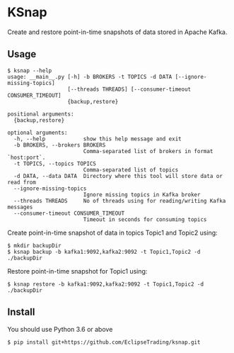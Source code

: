 # KSnap
Create and restore point-in-time snapshots of data stored in Apache Kafka.

## Usage
```
$ ksnap --help
usage: __main__.py [-h] -b BROKERS -t TOPICS -d DATA [--ignore-missing-topics]
                   [--threads THREADS] [--consumer-timeout CONSUMER_TIMEOUT]
                   {backup,restore}

positional arguments:
  {backup,restore}

optional arguments:
  -h, --help            show this help message and exit
  -b BROKERS, --brokers BROKERS
                        Comma-separated list of brokers in format `host:port`.
  -t TOPICS, --topics TOPICS
                        Comma-separated list of topics
  -d DATA, --data DATA  Directory where this tool will store data or read from
  --ignore-missing-topics
                        Ignore missing topics in Kafka broker
  --threads THREADS     No of threads using for reading/writing Kafka messages
  --consumer-timeout CONSUMER_TIMEOUT
                        Timeout in seconds for consuming topics
```

Create point-in-time snapshot of data in topics Topic1 and Topic2 using:

```
$ mkdir backupDir
$ ksnap backup -b kafka1:9092,kafka2:9092 -t Topic1,Topic2 -d ./backupDir
```

Restore point-in-time snapshot for Topic1 using:

```
$ ksnap restore -b kafka1:9092,kafka2:9092 -t Topic1,Topic2 -d ./backupDir
```

## Install
You should use Python 3.6 or above
```
$ pip install git+https://github.com/EclipseTrading/ksnap.git
```
